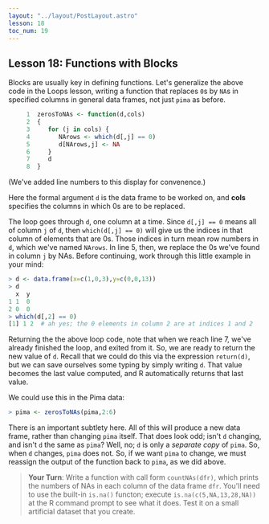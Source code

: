 ```yaml
---
layout: "../layout/PostLayout.astro"
lesson: 18
toc_num: 19
---
```

 
## <a name="ftnbl"> </a> Lesson 18:  Functions with Blocks 

Blocks are usually key in defining functions.  Let's generalize the
above code in the Loops lesson, writing a function that replaces `0`s by
`NA`s in specified columns in general data frames, not just `pima` as
before.

``` r
     1	zerosToNAs <- function(d,cols)
     2	{
     3	   for (j in cols) {
     4	      NArows <- which(d[,j] == 0)
     5	      d[NArows,j] <- NA
     6	   }
     7	   d
     8	}
```

(We've added line numbers to this display for convenence.)

Here the formal argument `d` is the data frame to be worked on, and
**cols** specifies the columns in which 0s are to be replaced.

The loop goes through `d`, one column at a time.  Since `d[,j] == 0`
means all of column `j` of `d`, then `which(d[,j] == 0)` will give
us the indices in that column of elements that are 0s.  Those indices in
turn mean row numbers in `d`, which we've named `NArows`.  In line
5, then, we replace the 0s we've found in column `j` by NAs.  Before
continuing, work through this little example in your mind:

``` r
> d <- data.frame(x=c(1,0,3),y=c(0,0,13)) 
> d
  x  y
1 1  0
2 0  0
> which(d[,2] == 0)
[1] 1 2  # ah yes; the 0 elements in column 2 are at indices 1 and 2
```

Returning the the above loop code, note that when we reach line 7, we've
already finished the loop, and exited from it.  So, we are ready to
return the new value of `d`.  Recall that we could do this via the
expression `return(d)`, but we can save ourselves some typing by
simply writing `d`.  That value becomes the last value computed, and R
automatically returns that last value.

We could use this in the Pima data:

``` r
> pima <- zerosToNAs(pima,2:6)
```

There is an important subtlety here.  All of this will produce a new
data frame, rather than changing `pima` itself.  That does look odd;
isn't `d` changing, and isn't `d` the same as `pima`?  Well, no;
`d` is only a *separate copy* of `pima`. So, when `d` changes,
`pima` does not.  So, if we want `pima` to change, we must reassign
the output of the function back to `pima`, as we did above.

> **Your Turn**: Write a function with call form `countNAs(dfr)`,
> which prints the numbers of NAs in each column of the data frame
> `dfr`.  You'll need to use the built-in `is.na()` functon; execute
> `is.na(c(5,NA,13,28,NA))` at the R command prompt to see what it
> does.  Test it on a small artificial dataset that you create.
